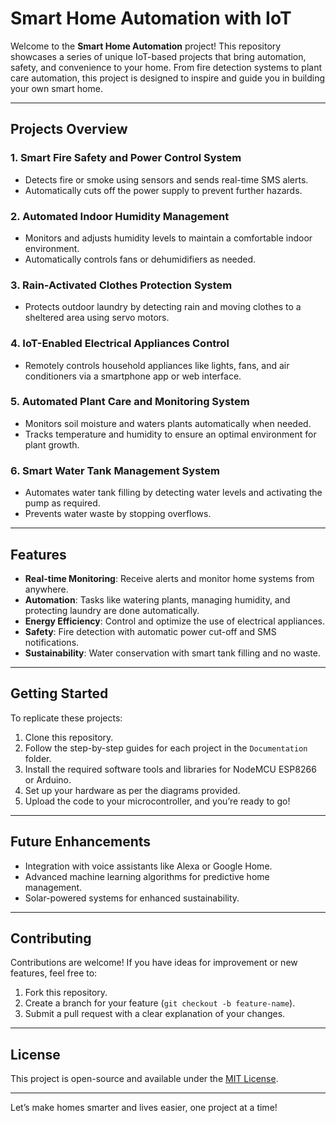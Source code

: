 # **Smart Home Automation with IoT**

Welcome to the **Smart Home Automation** project! This repository showcases a series of unique IoT-based projects that bring automation, safety, and convenience to your home. From fire detection systems to plant care automation, this project is designed to inspire and guide you in building your own smart home.

---

## **Projects Overview**

### 1. **Smart Fire Safety and Power Control System**
- Detects fire or smoke using sensors and sends real-time SMS alerts.
- Automatically cuts off the power supply to prevent further hazards.

### 2. **Automated Indoor Humidity Management**
- Monitors and adjusts humidity levels to maintain a comfortable indoor environment.
- Automatically controls fans or dehumidifiers as needed.

### 3. **Rain-Activated Clothes Protection System**
- Protects outdoor laundry by detecting rain and moving clothes to a sheltered area using servo motors.

### 4. **IoT-Enabled Electrical Appliances Control**
- Remotely controls household appliances like lights, fans, and air conditioners via a smartphone app or web interface.

### 5. **Automated Plant Care and Monitoring System**
- Monitors soil moisture and waters plants automatically when needed.
- Tracks temperature and humidity to ensure an optimal environment for plant growth.

### 6. **Smart Water Tank Management System**
- Automates water tank filling by detecting water levels and activating the pump as required.
- Prevents water waste by stopping overflows.

---

## **Features**

- **Real-time Monitoring**: Receive alerts and monitor home systems from anywhere.
- **Automation**: Tasks like watering plants, managing humidity, and protecting laundry are done automatically.
- **Energy Efficiency**: Control and optimize the use of electrical appliances.
- **Safety**: Fire detection with automatic power cut-off and SMS notifications.
- **Sustainability**: Water conservation with smart tank filling and no waste.

---

## **Getting Started**

To replicate these projects:
1. Clone this repository.
2. Follow the step-by-step guides for each project in the `Documentation` folder.
3. Install the required software tools and libraries for NodeMCU ESP8266 or Arduino.
4. Set up your hardware as per the diagrams provided.
5. Upload the code to your microcontroller, and you’re ready to go!

---

## **Future Enhancements**

- Integration with voice assistants like Alexa or Google Home.
- Advanced machine learning algorithms for predictive home management.
- Solar-powered systems for enhanced sustainability.

---

## **Contributing**

Contributions are welcome! If you have ideas for improvement or new features, feel free to:
1. Fork this repository.
2. Create a branch for your feature (`git checkout -b feature-name`).
3. Submit a pull request with a clear explanation of your changes.

---

## **License**

This project is open-source and available under the [MIT License](LICENSE).

---

Let’s make homes smarter and lives easier, one project at a time!

